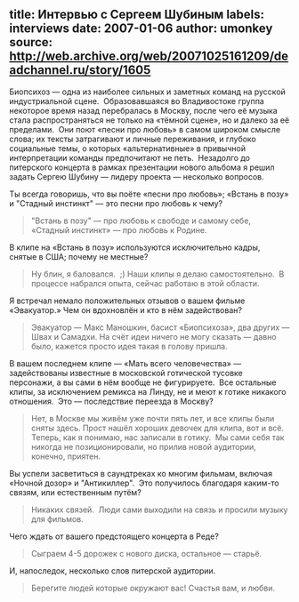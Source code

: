 title: Интервью с Сергеем Шубиным
labels: interviews
date: 2007-01-06
author: umonkey
source: http://web.archive.org/web/20071025161209/deadchannel.ru/story/1605
---
Биопсихоз — одна из наиболее сильных и заметных команд на русской индустриальной
сцене.  Образовавшаяся во Владивостоке группа некоторое время назад перебралась
в Москву, после чего её музыка стала распространяться не только на «тёмной
сцене», но и далеко за её пределами.  Они поют «песни про любовь» в самом
широком смысле слова; их тексты затрагивают и личные переживания, и глубоко
социальные темы, о которых «альтернативные» в привычной интерпретации команды
предпочитают не петь.  Незадолго до питерского концерта в рамках презентации
нового альбома я решил задать Сергею Шубину — лидеру проекта — несколько
вопросов.

Ты всегда говоришь, что вы поёте «песни про любовь»; «Встань в позу» и "Стадный
инстинкт" — это песни про любовь к чему?

> "Встань в позу" — про любовь к свободе и самому себе, «Стадный инстинкт» — про
> любовь к Родине.

В клипе на «Встань в позу» используются исключительно кадры, снятые в США;
почему не местные?

> Ну блин, я баловался.  ;) Наши клипы я делаю самостоятельно.  В процессе
> набрался опыта, сейчас работаю в этой области.

Я встречал немало положительных отзывов о вашем фильме «Эвакуатор.» Чем он
вдохновлён и кто в нём задействован?

> Эвакуатор — Макс Маношкин, басист «Биопсихоза», два других — Швах и Самадхи.
> На счёт идеи ничего не могу сказать — давно было, кажется просто идея такая в
> голову пришла.

В вашем последнем клипе — «Мать всего человечества» — задействованы известные в
московской готической тусовке персонажи, а вы сами в нём вообще не фигурируете. 
Все остальные клипы, за исключением ремикса на Линду, не и меют к готике
никакого отношения.  Это — последствие переезда в Москву?

> Нет, в Москве мы живём уже почти пять лет, и все клипы были сняты здесь.
> Прост нашёл хороших девочек для клипа, вот и всё.  Теперь, как я понимаю, нас
> записали в готику.  Мы сами себя так никогда не позиционировали, но прилив
> новой аудитории, конечно, приятен.

Вы успели засветиться в саундтреках ко многим фильмам, включая «Ночной дозор» и
"Антикиллер".  Это получилось благодаря каким-то связям, или естественным путём?

> Никаких связей.  Люди сами выходили на связь и просили музыку для фильмов.

Чего ждать от вашего предстоящего концерта в Реде?

> Сыграем 4-5 дорожек с нового диска, остальное — старьё.

И, напоследок, несколько слов питерской аудитории.

> Берегите людей которые окружают вас!  Счастья вам, и любви.
